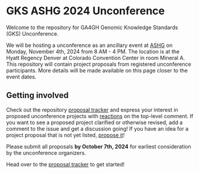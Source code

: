 # GKS ASHG 2024 Unconference

Welcome to the repository for GA4GH Genomic Knowledge Standards (GKS) Unconference.

We will be hosting a unconference as an ancillary event at [ASHG](https://www.ashg.org/meetings/2024meeting/)
on Monday, November 4th, 2024 from 8 AM - 4 PM. The location is at the Hyatt Regency 
Denver at Colorado Convention Center in room Mineral A. This repository will contain 
project proposals from registered unconference participants. More details will be made 
available on this page closer to the event dates.

## Getting involved

Check out the repository [proposal tracker](https://github.com/ga4gh/gks-ashg-2024-unconference/issues) 
and express your interest in proposed unconference projects with [reactions](https://github.blog/2016-03-10-add-reactions-to-pull-requests-issues-and-comments/) 
on the top-level comment. If you want to see a proposed project clarified or otherwise 
revised, add a comment to the issue and get a discussion going! If you have an idea for 
a project proposal that is not yet listed, [propose it](https://github.com/ga4gh/gks-ashg-2024-unconference/issues/new?template=project-proposal.yaml)! 

Please submit all proposals **by October 7th, 2024** for earliest consideration by the 
unconference organizers.

Head over to the [proposal tracker](https://github.com/ga4gh/gks-ashg-2024-unconference/issues) 
to get started!
